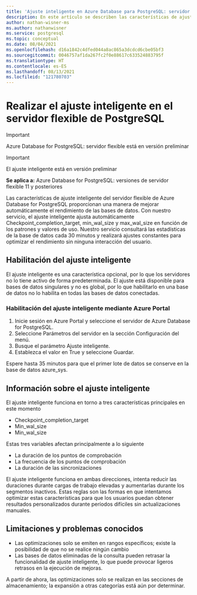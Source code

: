 ```yaml
---
title: 'Ajuste inteligente en Azure Database para PostgreSQL: servidor flexible'
description: En este artículo se describen las características de ajuste inteligente del servidor flexible de Azure Database for PostgreSQL.
author: nathan-wisner-ms
ms.author: nathanwisner
ms.service: postgresql
ms.topic: conceptual
ms.date: 08/04/2021
ms.openlocfilehash: d16a1842c4dfed044a8ac865a3dcdcd6cbe05bf3
ms.sourcegitcommit: 0046757af1da267fc2f0e88617c633524883795f
ms.translationtype: HT
ms.contentlocale: es-ES
ms.lasthandoff: 08/13/2021
ms.locfileid: "121780703"
---
```

# <a name="perform-intelligent-tuning-on-your-postgresql-flex-server"></a>Realizar el ajuste inteligente en el servidor flexible de PostgreSQL

> [!IMPORTANT]
> Azure Database for PostgreSQL: servidor flexible está en versión preliminar

> [!IMPORTANT]
> El ajuste inteligente está en versión preliminar

**Se aplica a:** Azure Database for PostgreSQL: versiones de servidor flexible 11 y posteriores

Las características de ajuste inteligente del servidor flexible de Azure Database for PostgreSQL proporcionan una manera de mejorar automáticamente el rendimiento de las bases de datos. Con nuestro servicio, el ajuste inteligente ajusta automáticamente Checkpoint_completion_target, min_wal_size y max_wal_size en función de los patrones y valores de uso. Nuestro servicio consultará las estadísticas de la base de datos cada 30 minutos y realizará ajustes constantes para optimizar el rendimiento sin ninguna interacción del usuario.

## <a name="enabling-intelligent-tuning"></a>Habilitación del ajuste inteligente

El ajuste inteligente es una característica opcional, por lo que los servidores no lo tiene activo de forma predeterminada. El ajuste está disponible para bases de datos singulares y no es global, por lo que habilitarlo en una base de datos no lo habilita en todas las bases de datos conectadas.

### <a name="enable-intelligent-tuning-using-the-azure-portal"></a>Habilitación del ajuste inteligente mediante Azure Portal

1. Inicie sesión en Azure Portal y seleccione el servidor de Azure Database for PostgreSQL.
2. Seleccione Parámetros del servidor en la sección Configuración del menú.
3. Busque el parámetro Ajuste inteligente.
4. Establezca el valor en True y seleccione Guardar.

Espere hasta 35 minutos para que el primer lote de datos se conserve en la base de datos azure_sys.

## <a name="information-about-intelligent-tuning"></a>Información sobre el ajuste inteligente

El ajuste inteligente funciona en torno a tres características principales en este momento

* Checkpoint_completion_target
* Min_wal_size
* Min_wal_size

Estas tres variables afectan principalmente a lo siguiente

* La duración de los puntos de comprobación
* La frecuencia de los puntos de comprobación
* La duración de las sincronizaciones

El ajuste inteligente funciona en ambas direcciones, intenta reducir las duraciones durante cargas de trabajo elevadas y aumentarlas durante los segmentos inactivos. Estas reglas son las formas en que intentamos optimizar estas características para que los usuarios puedan obtener resultados personalizados durante períodos difíciles sin actualizaciones manuales.

## <a name="limitations-and-known-issues"></a>Limitaciones y problemas conocidos

* Las optimizaciones solo se emiten en rangos específicos; existe la posibilidad de que no se realice ningún cambio
* Las bases de datos eliminadas de la consulta pueden retrasar la funcionalidad de ajuste inteligente, lo que puede provocar ligeros retrasos en la ejecución de mejoras.
  
A partir de ahora, las optimizaciones solo se realizan en las secciones de almacenamiento; la expansión a otras categorías está aún por determinar.
